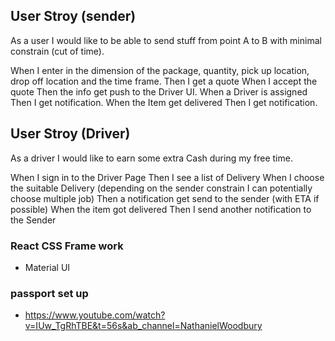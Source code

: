 ## User Stroy (sender)

As a user I would like to be able to send stuff from point A to B with minimal constrain (cut of time).

When I enter in the dimension of the package, quantity, pick up location, drop off location and the time frame.
Then I get a quote
When I accept the quote
Then the info get push to the Driver UI.
When a Driver is assigned
Then I get notification.
When the Item get delivered
Then I get notification.


## User Stroy (Driver)

As a driver I would like to earn some extra Cash during my free time.

When I sign in to the Driver Page
Then I see a list of Delivery
When I choose the suitable Delivery (depending on the sender constrain I can potentially choose multiple job)
Then a notification get send to the sender (with ETA if possible)
When the item got delivered 
Then I send another notification to the Sender



### React CSS Frame work 
- Material UI

### passport set up 
- https://www.youtube.com/watch?v=IUw_TgRhTBE&t=56s&ab_channel=NathanielWoodbury



